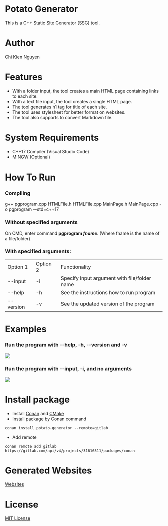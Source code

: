 # Potato Generator
This is a C++ Static Site Generator (SSG) tool.

Author
======

Chi Kien Nguyen

Features
========

*   With a folder input, the tool creates a main HTML page containing links to each site.
*   With a text file input, the tool creates a single HTML page.
*   The tool generates h1 tag for title of each site.
*   The tool uses stylesheet for better format on websites.
*   The tool also supports to convert Markdown file.

System Requirements
===================

*   C++17 Compiler (Visual Studio Code)
*   MINGW (Optional)

How To Run
==========

### Compiling

g++ pgprogram.cpp HTMLFile.h HTMLFile.cpp MainPage.h MainPage.cpp -o pgprogram --std=c++17

### Without specified arguments

On CMD, enter command **pgprogram _fname_**. (Where fname is the name of a file/folder)

### With specified arguments:

<table>
    <tr>
        <td>Option 1</td>
        <td>Option 2</td>
        <td>Functionality</td>
    </tr>
    <tr>
        <td>--input</td>
        <td>-i</td>
        <td>Specify input argument with file/folder name</td>
    </tr>
    <tr>
        <td>--help</td>
        <td>-h</td>
        <td>See the instructions how to run program</td>
    </tr>
    <tr>
        <td>--version</td>
        <td>-v</td>
        <td>See the updated version of the program</td>
    </tr>
</table>

Examples
========

### Run the program with --help, -h, --version and -v

![](./images/Command(1).JPG)

### Run the program with --input, -i, and no arguments

![](./images/Command(2).JPG)

Install package
==================
* Install [Conan]() and [CMake]()
* Install package by Conan command
```
conan install potato-generator --remote=gitlab
```
* Add remote
```
conan remote add gitlab https://gitlab.com/api/v4/projects/31616511/packages/conan
```

Generated Websites
==================

[Websites](https://gifted-brattain-2278d4.netlify.app/sherlock-holmes-selected-stories/sherlock-holmes-selected-stories)

License
=======

[MIT License](https://opensource.org/licenses/MIT)
